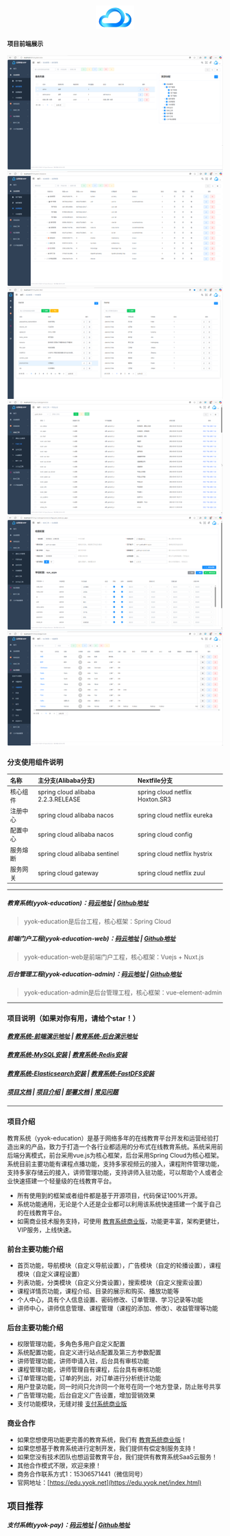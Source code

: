<div align=center><img src="yyok-doc-parent/logo.png" height="55"></div>


#### 项目前端展示

![img.png](yyok-doc-parent%2Fimg-project%2Fimg.png)
![img_1.png](yyok-doc-parent%2Fimg-project%2Fimg_1.png)
![img_2.png](yyok-doc-parent%2Fimg-project%2Fimg_2.png)
![img_3.png](yyok-doc-parent%2Fimg-project%2Fimg_3.png)
![img_4.png](yyok-doc-parent%2Fimg-project%2Fimg_4.png)
![img_5.png](yyok-doc-parent%2Fimg-project%2Fimg_5.png)

### 分支使用组件说明
| 名称 | 主分支(Alibaba分支) | Nextfile分支 |
|:---|:---|:---|
| 核心组件 |  spring cloud alibaba 2.2.3.RELEASE |  spring cloud netflix Hoxton.SR3 |
| 注册中心 |  spring cloud alibaba nacos         |  spring cloud netflix eureka     |
| 配置中心 |  spring cloud alibaba nacos         |  spring cloud config             |
| 服务熔断 |  spring cloud alibaba sentinel      |  spring cloud netflix hystrix    |
| 服务网关 |  spring cloud gateway               |  spring cloud netflix zuul       |

---

##### 教育系统(yyok-education)：[码云地址](https://gitee.com/yyok/yyok-education) | [Github地址](https://github.com/yyok/yyok-education)
> yyok-education是后台工程，核心框架：Spring Cloud

##### 前端门户工程(yyok-education-web)：[码云地址](https://gitee.com/yyok/yyok-education-web) | [Github地址](https://github.com/yyok/yyok-education-web)
> yyok-education-web是前端门户工程，核心框架：Vuejs + Nuxt.js

##### 后台管理工程(yyok-education-admin)：[码云地址](https://gitee.com/yyok/yyok-education-admin) | [Github地址](https://github.com/yyok/yyok-education-admin)
> yyok-education-admin是后台管理工程，核心框架：vue-element-admin

---

### 项目说明（如果对你有用，请给个star！）
##### [教育系统-前端演示地址](http://edu.os.yyok.com/)  | [教育系统-后台演示地址](http://edu.os.yyok.com/admin)
##### [教育系统-MySQL安装](https://blog.yyok.com/article/1280781211745636354) | [教育系统-Redis安装](https://blog.yyok.com/article/1281402533735550977)
##### [教育系统-Elasticsearch安装](https://blog.yyok.com/article/1281405654742323202) |  [教育系统-FastDFS安装](https://blog.yyok.com/article/1275251133292867586)
##### [项目文档](http://doc.os.yyoks.com/)  | [项目介绍](https://blog.yyok.com/article/1105321762337357826)  |  [部署文档](https://blog.yyok.com/article/1103554925858197505)  |  [常见问题](https://blog.yyok.com/article/1105309620724858882)

---

### 项目介绍
教育系统（yyok-education）是基于网络多年的在线教育平台开发和运营经验打造出来的产品，致力于打造一个各行业都适用的分布式在线教育系统。系统采用前后端分离模式，前台采用vue.js为核心框架，后台采用Spring Cloud为核心框架。系统目前主要功能有课程点播功能，支持多家视频云的接入，课程附件管理功能，支持多家存储云的接入，讲师管理功能，支持讲师入驻功能，可以帮助个人或者企业快速搭建一个轻量级的在线教育平台。

* 所有使用到的框架或者组件都是基于开源项目，代码保证100%开源。
* 系统功能通用，无论是个人还是企业都可以利用该系统快速搭建一个属于自己的在线教育平台。
* 如需商业技术服务支持，可使用 [教育系统商业版](https://edu.yyok.net/)，功能更丰富，架构更健壮，VIP服务，上线快速。

### 前台主要功能介绍
* 首页功能，导航模块（自定义导航设置），广告模块（自定的轮播设置），课程模块（自定义课程设置）
* 列表功能，分类模块（自定义分类设置），搜索模块（自定义搜索设置）
* 课程详情页功能，课程介绍、目录的展示和购买、播放功能等
* 个人中心，具有个人信息设置、密码修改、订单管理、学习记录等功能
* 讲师中心，讲师信息管理、课程管理（课程的添加、修改）、收益管理等功能

### 后台主要功能介绍
* 权限管理功能，多角色多用户自定义配置
* 系统配置功能，自定义进行站点配置及第三方参数配置
* 讲师管理功能，讲师申请入驻，后台具有审核功能
* 课程管理功能，讲师管理自有课程，后台具有审核功能
* 订单管理功能，订单的列出，对订单进行分析统计功能
* 用户登录功能，同一时间只允许同一个账号在同一个地方登录，防止账号共享
* 广告管理功能，后台自定义广告设置，增加营销效果
* 支付功能模块，无缝对接 [支付系统商业版](https://pay.yyok.net/)


### 商业合作
* 如果您想使用功能更完善的教育系统，我们有 [教育系统商业版](https://edu.yyok.net/)！
* 如果您想基于教育系统进行定制开发，我们提供有偿定制服务支持！
* 如果您没有技术团队也想运营教育平台，我们提供有教育系统SaaS云服务！
* 其他合作模式不限，欢迎来撩！
* 商务合作联系方式1：15306571441（微信同号）
* 官网地址：[https://edu.yyok.net](https://edu.yyok.net/index.html)

## 项目推荐
##### 支付系统(yyok-pay)：[码云地址](https://gitee.com/yyok/yyok-pay) | [Github地址](https://github.com/yyok/yyok-pay)
